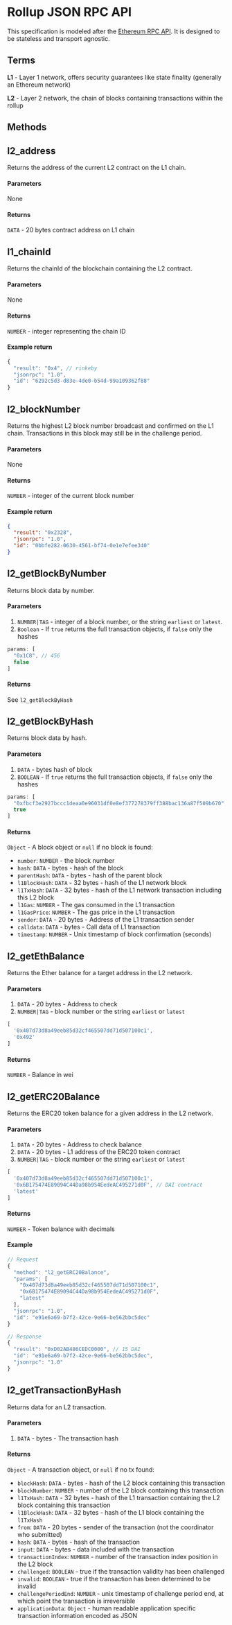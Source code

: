 # Rollup JSON RPC API

This specification is modeled after the [Ethereum RPC API](https://eth.wiki/json-rpc/API). It is designed to be stateless and transport agnostic.

## Terms

**L1** - Layer 1 network, offers security guarantees like state finality (generally an Ethereum network)

**L2** - Layer 2 network, the chain of blocks containing transactions within the rollup

## Methods

## l2_address

Returns the address of the current L2 contract on the L1 chain.

#### Parameters

None

#### Returns

`DATA` - 20 bytes contract address on L1 chain

## l1_chainId

Returns the chainId of the blockchain containing the L2 contract.

#### Parameters

None

#### Returns

`NUMBER` - integer representing the chain ID

#### Example return

```js
{
  "result": "0x4", // rinkeby
  "jsonrpc": "1.0",
  "id": "6292c5d3-d83e-4de0-b54d-99a109362f88"
}
```

## l2_blockNumber

Returns the highest L2 block number broadcast and confirmed on the L1 chain. Transactions in this block may still be in the challenge period.

#### Parameters

None

#### Returns

`NUMBER` - integer of the current block number

#### Example return

```json
{
  "result": "0x2328",
  "jsonrpc": "1.0",
  "id": "0bbfe282-0630-4561-bf74-0e1e7efee340"
}
```

## l2_getBlockByNumber

Returns block data by number.

#### Parameters

1. `NUMBER|TAG` - integer of a block number, or the string `earliest` or `latest`.
2. `Boolean` - If `true` returns the full transaction objects, if `false` only the hashes

```js
params: [
  "0x1C8", // 456
  false
]
```

#### Returns

See `l2_getBlockByHash`

## l2_getBlockByHash

Returns block data by hash.

#### Parameters

1. `DATA` - bytes hash of block
2. `BOOLEAN` - If `true` returns the full transaction objects, if `false` only the hashes

```js
params: [
  "0xfbcf3e2927bccc1deaa0e96031df0e8ef377278379ff388bac136a87f509b670",
  true
]
```

#### Returns

`Object` - A block object or `null` if no block is found:

- `number`: `NUMBER` - the block number
- `hash`: `DATA` - bytes - hash of the block
- `parentHash`: `DATA` - bytes - hash of the parent block
- `l1BlockHash`: `DATA` - 32 bytes - hash of the L1 network block
- `l1TxHash`: `DATA` - 32 bytes - hash of the L1 network transaction including this L2 block
- `l1Gas`: `NUMBER` - The gas consumed in the L1 transaction
- `l1GasPrice`: `NUMBER` - The gas price in the L1 transaction
- `sender`: `DATA` - 20 bytes - Address of the L1 transaction sender
- `calldata`: `DATA` - bytes - Call data of L1 transaction
- `timestamp`: `NUMBER` - Unix timestamp of block confirmation (seconds)

## l2_getEthBalance

Returns the Ether balance for a target address in the L2 network.

#### Parameters

1. `DATA` - 20 bytes - Address to check
2. `NUMBER|TAG` - block number or the string `earliest` or `latest`

```js
[
  '0x407d73d8a49eeb85d32cf465507dd71d507100c1',
  '0x492'
]
```

#### Returns

`NUMBER` - Balance in wei

## l2_getERC20Balance

Returns the ERC20 token balance for a given address in the L2 network.

#### Parameters

1. `DATA` - 20 bytes - Address to check balance
2. `DATA` - 20 bytes - L1 address of the ERC20 token contract
3. `NUMBER|TAG` - block number or the string `earliest` or `latest`

```js
[
  '0x407d73d8a49eeb85d32cf465507dd71d507100c1',
  '0x6B175474E89094C44Da98b954EedeAC495271d0F', // DAI contract
  'latest'
]
```

#### Returns

`NUMBER` - Token balance with decimals

#### Example

``` js
// Request
{
  "method": "l2_getERC20Balance",
  "params": [
    "0x407d73d8a49eeb85d32cf465507dd71d507100c1",
    "0x6B175474E89094C44Da98b954EedeAC495271d0F",
    "latest"
  ],
  "jsonrpc": "1.0",
  "id": "e91e6a69-b7f2-42ce-9e66-be562bbc5dec"
}

// Response
{
  "result": "0xD02AB486CEDC0000", // 15 DAI
  "id": "e91e6a69-b7f2-42ce-9e66-be562bbc5dec",
  "jsonrpc": "1.0"
}
```

## l2_getTransactionByHash

Returns data for an L2 transaction.

#### Parameters

1. `DATA` - bytes - The transaction hash

#### Returns

`Object` - A transaction object, or `null` if no tx found:
  - `blockHash`: `DATA` - bytes - hash of the L2 block containing this transaction
  - `blockNumber`: `NUMBER` - number of the L2 block containing this transaction
  - `l1TxHash`: `DATA` - 32 bytes - hash of the L1 transaction containing the L2 block containing this transaction
  - `l1BlockHash`: `DATA` - 32 bytes - hash of the L1 block containing the `l1TxHash`
  - `from`: `DATA` - 20 bytes - sender of the transaction (not the coordinator who submitted)
  - `hash`: `DATA` - bytes - hash of the transaction
  - `input`: `DATA` - bytes - data included with the transaction
  - `transactionIndex`: `NUMBER` - number of the transaction index position in the L2 block
  - `challenged`: `BOOLEAN` - true if the transaction validity has been challenged
  - `invalid`: `BOOLEAN` - true if the transaction has been determined to be invalid
  - `challengePeriodEnd`: `NUMBER` - unix timestamp of challenge period end, at which point the transaction is irreversible
  - `applicationData`: `Object` - human readable application specific transaction information encoded as JSON
